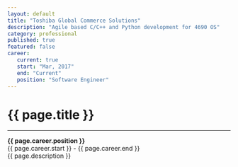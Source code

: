 ```yaml
---
layout: default
title: "Toshiba Global Commerce Solutions"
description: "Agile based C/C++ and Python development for 4690 OS"  
category: professional
published: true
featured: false
career:
   current: true
   start: "Mar, 2017"
   end: "Current"
   position: "Software Engineer"
---
```


# {{ page.title }}
---
**{{ page.career.position }}**  
{{ page.career.start }} - {{ page.career.end }}  
{{ page.description }}
